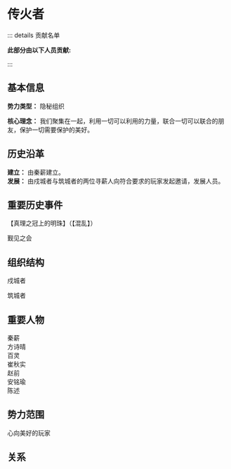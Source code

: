 # 传火者
::: details 贡献名单

**此部分由以下人员贡献:**
<MemberBlock :members="teamMembers" />

<script setup>


const teamMembers = [
  {
    avatar: 'https://q1.qlogo.cn/g?b=qq&nk=1660729567&s=640',
    text: '辽神',
  },
    {
    avatar: 'https://q1.qlogo.cn/g?b=qq&nk=410757752&s=640',
    text: 'Mueo',
  },

];
</script>

:::

## 基本信息
**势力类型：** 隐秘组织   

**核心理念：** 我们聚集在一起，利用一切可以利用的力量，联合一切可以联合的朋友，保护一切需要保护的美好。  

## 历史沿革
**建立：** 由秦薪建立。  
**发展：** 由戍城者与筑城者的两位寻薪人向符合要求的玩家发起邀请，发展人员。  

## 重要历史事件
【真理之冠上的明珠】（【混乱】）  

觐见之会
## 组织结构
戍城者

筑城者

## 重要人物
秦薪  
方诗晴  
百灵  
崔秋实  
赵前  
安铭瑜  
陈述  
## 势力范围
心向美好的玩家

## 关系
